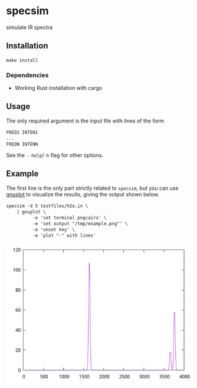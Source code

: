 # specsim
simulate IR spectra

## Installation

``` shell
make install
```

### Dependencies
- Working Rust installation with cargo

## Usage
The only required argument is the input file with lines of the form

``` text
FREQ1 INTEN1
...
FREQN INTENN
```

See the `--help`/`-h` flag for other options.

## Example

The first line is the only part strictly related to `specsim`, but you can use
[gnuplot](http://www.gnuplot.vt.edu/) to visualize the results, giving the
output shown below.

``` shell
specsim -d 5 testfiles/h2o.in \
	| gnuplot \
		  -e 'set terminal pngcairo' \
		  -e 'set output "/tmp/example.png"' \
		  -e 'unset key' \
		  -e 'plot "-" with lines'
```

![Example simulated spectrum](./example.png)
